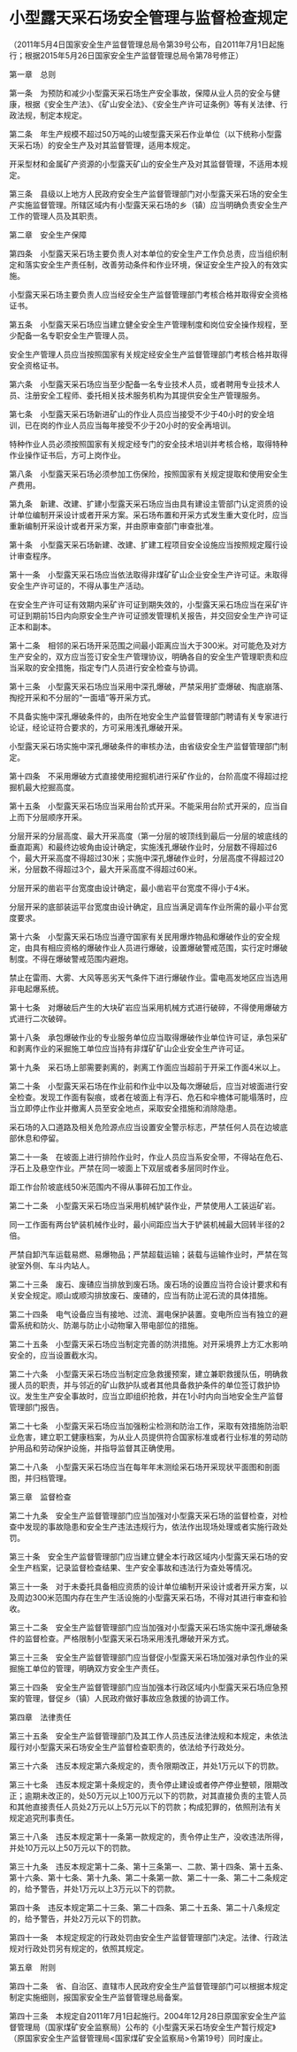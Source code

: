 # 小型露天采石场安全管理与监督检查规定

（2011年5月4日国家安全生产监督管理总局令第39号公布，自2011年7月1日起施行；根据2015年5月26日国家安全生产监督管理总局令第78号修正）

 

第一章　总则

 

第一条　为预防和减少小型露天采石场生产安全事故，保障从业人员的安全与健康，根据《安全生产法》、《矿山安全法》、《安全生产许可证条例》等有关法律、行政法规，制定本规定。

第二条　年生产规模不超过50万吨的山坡型露天采石作业单位（以下统称小型露天采石场）的安全生产及对其监督管理，适用本规定。

开采型材和金属矿产资源的小型露天矿山的安全生产及对其监督管理，不适用本规定。

第三条　县级以上地方人民政府安全生产监督管理部门对小型露天采石场的安全生产实施监督管理。所辖区域内有小型露天采石场的乡（镇）应当明确负责安全生产工作的管理人员及其职责。

 

第二章　安全生产保障

 

第四条　小型露天采石场主要负责人对本单位的安全生产工作负总责，应当组织制定和落实安全生产责任制，改善劳动条件和作业环境，保证安全生产投入的有效实施。

小型露天采石场主要负责人应当经安全生产监督管理部门考核合格并取得安全资格证书。

第五条　小型露天采石场应当建立健全安全生产管理制度和岗位安全操作规程，至少配备一名专职安全生产管理人员。

安全生产管理人员应当按照国家有关规定经安全生产监督管理部门考核合格并取得安全资格证书。

第六条　小型露天采石场应当至少配备一名专业技术人员，或者聘用专业技术人员、注册安全工程师、委托相关技术服务机构为其提供安全生产管理服务。

第七条　小型露天采石场新进矿山的作业人员应当接受不少于40小时的安全培训，已在岗的作业人员应当每年接受不少于20小时的安全再培训。

特种作业人员必须按照国家有关规定经专门的安全技术培训并考核合格，取得特种作业操作证书后，方可上岗作业。

第八条　小型露天采石场必须参加工伤保险，按照国家有关规定提取和使用安全生产费用。

第九条　新建、改建、扩建小型露天采石场应当由具有建设主管部门认定资质的设计单位编制开采设计或者开采方案。采石场布置和开采方式发生重大变化时，应当重新编制开采设计或者开采方案，并由原审查部门审查批准。

第十条　小型露天采石场新建、改建、扩建工程项目安全设施应当按照规定履行设计审查程序。

第十一条　小型露天采石场应当依法取得非煤矿矿山企业安全生产许可证。未取得安全生产许可证的，不得从事生产活动。

在安全生产许可证有效期内采矿许可证到期失效的，小型露天采石场应当在采矿许可证到期前15日内向原安全生产许可证颁发管理机关报告，并交回安全生产许可证正本和副本。

第十二条　相邻的采石场开采范围之间最小距离应当大于300米。对可能危及对方生产安全的，双方应当签订安全生产管理协议，明确各自的安全生产管理职责和应当采取的安全措施，指定专门人员进行安全检查与协调。

第十三条　小型露天采石场应当采用中深孔爆破，严禁采用扩壶爆破、掏底崩落、掏挖开采和不分层的“一面墙”等开采方式。

不具备实施中深孔爆破条件的，由所在地安全生产监督管理部门聘请有关专家进行论证，经论证符合要求的，方可采用浅孔爆破开采。

小型露天采石场实施中深孔爆破条件的审核办法，由省级安全生产监督管理部门制定。

第十四条　不采用爆破方式直接使用挖掘机进行采矿作业的，台阶高度不得超过挖掘机最大挖掘高度。

第十五条　小型露天采石场应当采用台阶式开采。不能采用台阶式开采的，应当自上而下分层顺序开采。

分层开采的分层高度、最大开采高度（第一分层的坡顶线到最后一分层的坡底线的垂直距离）和最终边坡角由设计确定，实施浅孔爆破作业时，分层数不得超过6个，最大开采高度不得超过30米；实施中深孔爆破作业时，分层高度不得超过20米，分层数不得超过3个，最大开采高度不得超过60米。

分层开采的凿岩平台宽度由设计确定，最小凿岩平台宽度不得小于4米。

分层开采的底部装运平台宽度由设计确定，且应当满足调车作业所需的最小平台宽度要求。

第十六条　小型露天采石场应当遵守国家有关民用爆炸物品和爆破作业的安全规定，由具有相应资格的爆破作业人员进行爆破，设置爆破警戒范围，实行定时爆破制度。不得在爆破警戒范围内避炮。

禁止在雷雨、大雾、大风等恶劣天气条件下进行爆破作业。雷电高发地区应当选用非电起爆系统。

第十七条　对爆破后产生的大块矿岩应当采用机械方式进行破碎，不得使用爆破方式进行二次破碎。

第十八条　承包爆破作业的专业服务单位应当取得爆破作业单位许可证，承包采矿和剥离作业的采掘施工单位应当持有非煤矿矿山企业安全生产许可证。

第十九条　采石场上部需要剥离的，剥离工作面应当超前于开采工作面4米以上。

第二十条　小型露天采石场在作业前和作业中以及每次爆破后，应当对坡面进行安全检查。发现工作面有裂痕，或者在坡面上有浮石、危石和伞檐体可能塌落时，应当立即停止作业并撤离人员至安全地点，采取安全措施和消除隐患。

采石场的入口道路及相关危险源点应当设置安全警示标志，严禁任何人员在边坡底部休息和停留。

第二十一条　在坡面上进行排险作业时，作业人员应当系安全带，不得站在危石、浮石上及悬空作业。严禁在同一坡面上下双层或者多层同时作业。

距工作台阶坡底线50米范围内不得从事碎石加工作业。

第二十二条　小型露天采石场应当采用机械铲装作业，严禁使用人工装运矿岩。

同一工作面有两台铲装机械作业时，最小间距应当大于铲装机械最大回转半径的2倍。

严禁自卸汽车运载易燃、易爆物品；严禁超载运输；装载与运输作业时，严禁在驾驶室外侧、车斗内站人。

第二十三条　废石、废碴应当排放到废石场。废石场的设置应当符合设计要求和有关安全规定。顺山或顺沟排放废石、废碴的，应当有防止泥石流的具体措施。

第二十四条　电气设备应当有接地、过流、漏电保护装置。变电所应当有独立的避雷系统和防火、防潮与防止小动物窜入带电部位的措施。

第二十五条　小型露天采石场应当制定完善的防洪措施。对开采境界上方汇水影响安全的，应当设置截水沟。

第二十六条　小型露天采石场应当制定应急救援预案，建立兼职救援队伍，明确救援人员的职责，并与邻近的矿山救护队或者其他具备救护条件的单位签订救护协议。发生生产安全事故时，应当立即组织抢救，并在1小时内向当地安全生产监督管理部门报告。

第二十七条　小型露天采石场应当加强粉尘检测和防治工作，采取有效措施防治职业危害，建立职工健康档案，为从业人员提供符合国家标准或者行业标准的劳动防护用品和劳动保护设施，并指导监督其正确使用。

第二十八条　小型露天采石场应当在每年年末测绘采石场开采现状平面图和剖面图，并归档管理。

 

第三章　监督检查

 

第二十九条　安全生产监督管理部门应当加强对小型露天采石场的监督检查，对检查中发现的事故隐患和安全生产违法违规行为，依法作出现场处理或者实施行政处罚。

第三十条　安全生产监督管理部门应当建立健全本行政区域内小型露天采石场的安全生产档案，记录监督检查结果、生产安全事故和违法行为查处等情况。

第三十一条　对于未委托具备相应资质的设计单位编制开采设计或者开采方案，以及周边300米范围内存在生产生活设施的小型露天采石场，不得对其进行审查和验收。

第三十二条　安全生产监督管理部门应当加强对小型露天采石场实施中深孔爆破条件的监督检查。严格限制小型露天采石场采用浅孔爆破开采方式。

第三十三条　安全生产监督管理部门应当督促小型露天采石场加强对承包作业的采掘施工单位的管理，明确双方安全生产责任。

第三十四条　安全生产监督管理部门应当加强本行政区域内小型露天采石场应急预案的管理，督促乡（镇）人民政府做好事故应急救援的协调工作。

 

第四章　法律责任

 

第三十五条　安全生产监督管理部门及其工作人员违反法律法规和本规定，未依法履行对小型露天采石场安全生产监督检查职责的，依法给予行政处分。

第三十六条　违反本规定第六条规定的，责令限期改正，并处1万元以下的罚款。

第三十七条　违反本规定第十条规定的，责令停止建设或者停产停业整顿，限期改正；逾期未改正的，处50万元以上100万元以下的罚款，对其直接负责的主管人员和其他直接责任人员处2万元以上5万元以下的罚款；构成犯罪的，依照刑法有关规定追究刑事责任。

第三十八条　违反本规定第十一条第一款规定的，责令停止生产，没收违法所得，并处10万元以上50万元以下的罚款。

第三十九条　违反本规定第十二条、第十三条第一、二款、第十四条、第十五条、第十六条、第十七条、第十九条、第二十条第一款、第二十一条、第二十二条规定的，给予警告，并处1万元以上3万元以下的罚款。

第四十条　违反本规定第二十三条、第二十四条、第二十五条、第二十八条规定的，给予警告，并处2万元以下的罚款。

第四十一条　本规定规定的行政处罚由安全生产监督管理部门决定。法律、行政法规对行政处罚另有规定的，依照其规定。

 

第五章　附则

 

第四十二条　省、自治区、直辖市人民政府安全生产监督管理部门可以根据本规定制定实施细则，报国家安全生产监督管理总局备案。

第四十三条　本规定自2011年7月1日起施行。2004年12月28日原国家安全生产监督管理局（国家煤矿安全监察局）公布的《小型露天采石场安全生产暂行规定》（原国家安全生产监督管理局<国家煤矿安全监察局>令第19号）同时废止。